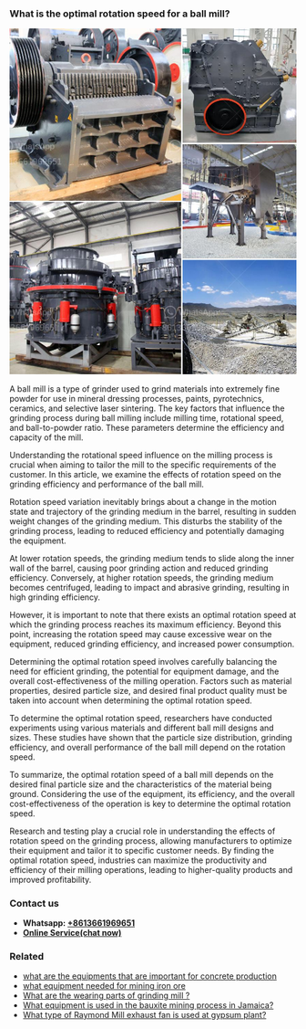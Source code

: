 <h3>What is the optimal rotation speed for a ball mill?</h3><img src='1701742735.jpg' alt=''><p>A ball mill is a type of grinder used to grind materials into extremely fine powder for use in mineral dressing processes, paints, pyrotechnics, ceramics, and selective laser sintering. The key factors that influence the grinding process during ball milling include milling time, rotational speed, and ball-to-powder ratio. These parameters determine the efficiency and capacity of the mill.</p><p>Understanding the rotational speed influence on the milling process is crucial when aiming to tailor the mill to the specific requirements of the customer. In this article, we examine the effects of rotation speed on the grinding efficiency and performance of the ball mill.</p><p>Rotation speed variation inevitably brings about a change in the motion state and trajectory of the grinding medium in the barrel, resulting in sudden weight changes of the grinding medium. This disturbs the stability of the grinding process, leading to reduced efficiency and potentially damaging the equipment.</p><p>At lower rotation speeds, the grinding medium tends to slide along the inner wall of the barrel, causing poor grinding action and reduced grinding efficiency. Conversely, at higher rotation speeds, the grinding medium becomes centrifuged, leading to impact and abrasive grinding, resulting in high grinding efficiency.</p><p>However, it is important to note that there exists an optimal rotation speed at which the grinding process reaches its maximum efficiency. Beyond this point, increasing the rotation speed may cause excessive wear on the equipment, reduced grinding efficiency, and increased power consumption.</p><p>Determining the optimal rotation speed involves carefully balancing the need for efficient grinding, the potential for equipment damage, and the overall cost-effectiveness of the milling operation. Factors such as material properties, desired particle size, and desired final product quality must be taken into account when determining the optimal rotation speed.</p><p>To determine the optimal rotation speed, researchers have conducted experiments using various materials and different ball mill designs and sizes. These studies have shown that the particle size distribution, grinding efficiency, and overall performance of the ball mill depend on the rotation speed.</p><p>To summarize, the optimal rotation speed of a ball mill depends on the desired final particle size and the characteristics of the material being ground. Considering the use of the equipment, its efficiency, and the overall cost-effectiveness of the operation is key to determine the optimal rotation speed.</p><p>Research and testing play a crucial role in understanding the effects of rotation speed on the grinding process, allowing manufacturers to optimize their equipment and tailor it to specific customer needs. By finding the optimal rotation speed, industries can maximize the productivity and efficiency of their milling operations, leading to higher-quality products and improved profitability.</p><h3>Contact us</h3><ul><li><strong>Whatsapp:&nbsp;<a href="https://wa.me/8613661969651">+8613661969651</a></strong></li><li><a href="https://swt.shibang-china.com/?git&amp;zhl&amp;What is the optimal rotation speed for a ball mill"><strong>Online Service(chat now)</strong></a></li></ul><h3>Related</h3><ul><li><a href='what are the equipments that are important for concrete production.md'>what are the equipments that are important for concrete production</a></li><li><a href='what equipment needed for mining iron ore.md'>what equipment needed for mining iron ore</a></li><li><a href='What are the wearing parts of grinding mill .md'>What are the wearing parts of grinding mill ?</a></li><li><a href='What equipment is used in the bauxite mining process in Jamaica.md'>What equipment is used in the bauxite mining process in Jamaica?</a></li><li><a href='What type of Raymond Mill exhaust fan is used at gypsum plant.md'>What type of Raymond Mill exhaust fan is used at gypsum plant?</a></li></ul>